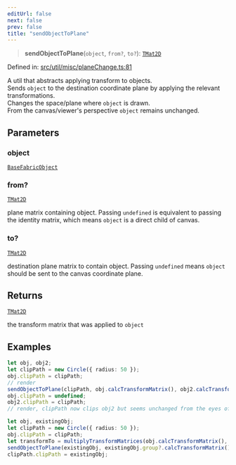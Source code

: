 ```yaml
---
editUrl: false
next: false
prev: false
title: "sendObjectToPlane"
---
```


> **sendObjectToPlane**(`object`, `from?`, `to?`): [`TMat2D`](/api/type-aliases/tmat2d/)

Defined in: [src/util/misc/planeChange.ts:81](https://github.com/fabricjs/fabric.js/blob/977f797255d8c56b5b68360b0d45bed33697d2e8/src/util/misc/planeChange.ts#L81)

A util that abstracts applying transform to objects.\
Sends `object` to the destination coordinate plane by applying the relevant transformations.\
Changes the space/plane where `object` is drawn.\
From the canvas/viewer's perspective `object` remains unchanged.

## Parameters

### object

[`BaseFabricObject`](/api/classes/basefabricobject/)

### from?

[`TMat2D`](/api/type-aliases/tmat2d/)

plane matrix containing object. Passing `undefined` is equivalent to passing the identity matrix, which means `object` is a direct child of canvas.

### to?

[`TMat2D`](/api/type-aliases/tmat2d/)

destination plane matrix to contain object. Passing `undefined` means `object` should be sent to the canvas coordinate plane.

## Returns

[`TMat2D`](/api/type-aliases/tmat2d/)

the transform matrix that was applied to `object`

## Examples

```ts
let obj, obj2;
let clipPath = new Circle({ radius: 50 });
obj.clipPath = clipPath;
// render
sendObjectToPlane(clipPath, obj.calcTransformMatrix(), obj2.calcTransformMatrix());
obj.clipPath = undefined;
obj2.clipPath = clipPath;
// render, clipPath now clips obj2 but seems unchanged from the eyes of the viewer
```

```ts
let obj, existingObj;
let clipPath = new Circle({ radius: 50 });
obj.clipPath = clipPath;
let transformTo = multiplyTransformMatrices(obj.calcTransformMatrix(), clipPath.calcTransformMatrix());
sendObjectToPlane(existingObj, existingObj.group?.calcTransformMatrix(), transformTo);
clipPath.clipPath = existingObj;
```
